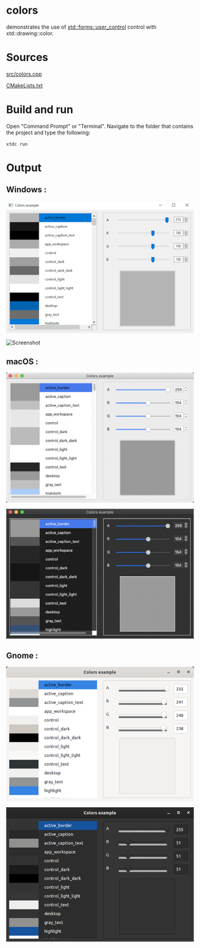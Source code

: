 # colors

demonstrates the use of [xtd::forms::user_control](../../../../src/xtd_forms/include/xtd/forms/user_control.hpp) control with xtd::drawing::color.

# Sources

[src/colors.cpp](src/colors.cpp)

[CMakeLists.txt](CMakeLists.txt)

# Build and run

Open "Command Prompt" or "Terminal". Navigate to the folder that contains the project and type the following:

```shell
xtdc run
```

# Output

## Windows :

![Screenshot](../../../../docs/pictures/examples/colors_w.png)

![Screenshot](../../../../docs/pictures/examples/colors_wd.png)

## macOS :

![Screenshot](../../../../docs/pictures/examples/colors_m.png)

![Screenshot](../../../../docs/pictures/examples/colors_md.png)

## Gnome :

![Screenshot](../../../../docs/pictures/examples/colors_g.png)

![Screenshot](../../../../docs/pictures/examples/colors_gd.png)
